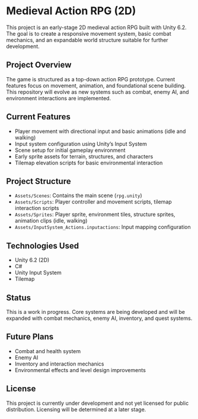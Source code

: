 # Medieval Action RPG (2D)

This project is an early-stage 2D medieval action RPG built with Unity 6.2. The goal is to create a responsive movement system, basic combat mechanics, and an expandable world structure suitable for further development.

## Project Overview
The game is structured as a top-down action RPG prototype. Current features focus on movement, animation, and foundational scene building. This repository will evolve as new systems such as combat, enemy AI, and environment interactions are implemented.

## Current Features
- Player movement with directional input and basic animations (idle and walking)
- Input system configuration using Unity’s Input System
- Scene setup for initial gameplay environment
- Early sprite assets for terrain, structures, and characters
- Tilemap elevation scripts for basic environmental interaction

## Project Structure
- `Assets/Scenes`: Contains the main scene (`rpg.unity`)
- `Assets/Scripts`: Player controller and movement scripts, tilemap interaction scripts
- `Assets/Sprites`: Player sprite, environment tiles, structure sprites, animation clips (idle, walking)
- `Assets/InputSystem_Actions.inputactions`: Input mapping configuration

## Technologies Used
- Unity 6.2 (2D)
- C#
- Unity Input System
- Tilemap

## Status
This is a work in progress. Core systems are being developed and will be expanded with combat mechanics, enemy AI, inventory, and quest systems.

## Future Plans
- Combat and health system
- Enemy AI
- Inventory and interaction mechanics
- Environmental effects and level design improvements

## License
This project is currently under development and not yet licensed for public distribution. Licensing will be determined at a later stage.
